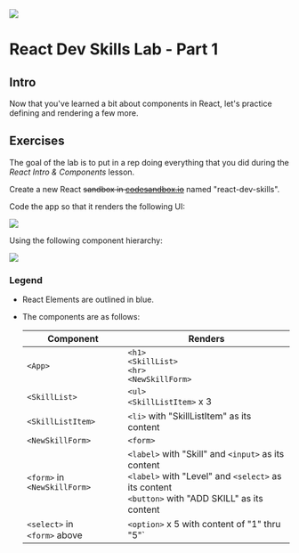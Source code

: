 <img src="https://i.imgur.com/pg98OTd.png">

# React Dev Skills Lab - Part 1

## Intro

Now that you've learned a bit about components in React, let's practice defining and rendering a few more.

## Exercises

The goal of the lab is to put in a rep doing everything that you did during the _React Intro & Components_ lesson.

Create a new React <del>sandbox in [codesandbox.io](https://codesandbox.io)</del> named "react-dev-skills".

Code the app so that it renders the following UI:

<img src="https://i.imgur.com/a1YSt4R.png">

Using the following component hierarchy:

<img src="https://i.imgur.com/Z7yRF8b.png">

### Legend

- React Elements are outlined in blue.
- The components are as follows:

  | Component                       | Renders                                                                                                                                                   |
  | ------------------------------- | --------------------------------------------------------------------------------------------------------------------------------------------------------- |
  | `<App>`                         | `<h1>`<br>`<SkillList>`<br>`<hr>`<br>`<NewSkillForm>`                                                                                                     |
  | `<SkillList>`                   | `<ul>`<br>`<SkillListItem>` x 3                                                                                                                           |
  | `<SkillListItem>`               | `<li>` with "SkillListItem" as its content                                                                                                                |
  | `<NewSkillForm>`                | `<form>`                                                                                                                                                  |
  | `<form>` in `<NewSkillForm>`    | `<label>` with "Skill" and `<input>` as its content<br>`<label>` with "Level" and `<select>` as its content<br>`<button>` with "ADD SKILL" as its content |
  | `<select>` in<br>`<form>` above | `<option>` x 5 with content of "1" thru "5"`                                                                                                              |
